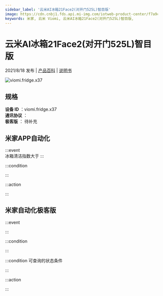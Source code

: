 ```yaml
---
sidebar_label: '云米AI冰箱21Face2(对开门525L)智目版'
image: https://cdn.cnbj1.fds.api.mi-img.com/iotweb-product-center/f7a9cd9688cb81411eaae6a5dc9b1509_1627034187680.png?GalaxyAccessKeyId=AKVGLQWBOVIRQ3XLEW&Expires=9223372036854775807&Signature=1GCPt0z+9W34oxiLFYOeYqMvdD0=
keywords: 米家, 云米 Viomi, 云米AI冰箱21Face2(对开门525L)智目版, 
---
```

# 云米AI冰箱21Face2(对开门525L)智目版

2021/8/18 发布 | [产品百科](https://home.mi.com/webapp/content/baike/product/index.html?model=viomi.fridge.x37/) | [说明书](https://home.mi.com/views/introduction.html?model=viomi.fridge.x37&region=cn)

![viomi.fridge.x37](https://cdn.cnbj1.fds.api.mi-img.com/iotweb-product-center/f7a9cd9688cb81411eaae6a5dc9b1509_1627034187680.png?GalaxyAccessKeyId=AKVGLQWBOVIRQ3XLEW&Expires=9223372036854775807&Signature=1GCPt0z+9W34oxiLFYOeYqMvdD0=)

## 规格  
> 
**设备 ID** ：viomi.fridge.x37  
**通讯协议** ：  
**极客版**  ： 待补充 


## 米家APP自动化  

:::event  
冰箱清洁指数大于
:::

:::condition  

:::

:::action   

:::

## 米家自动化极客版  

:::event  

:::

:::condition  

:::

:::condition 可查询的状态条件  

:::

:::action  

:::

        
